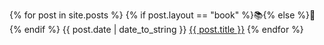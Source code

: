 {% for post in site.posts %}
  {% if post.layout == "book" %}📚{% else %}💭{% endif %} <span class="date">{{ post.date | date_to_string }}</span> <a href="{{ post.url | prepend:site.baseurl }}" class="post-title-link">{{ post.title }}</a> 
{% endfor %}
